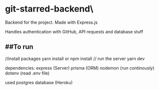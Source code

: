 # git-starred-backend\

Backend for the project. 
Made with Express.js

Handles authentication with GitHub, API requests and database stuff 

##To run
---
//install packages
yarn install 
or
npm install 
// run the server
yarn dev

dependencies:
express (Server)
prisma (ORM)
nodemon (run continously)
dotenv (read .env file)

used postgres database (Heroku)
